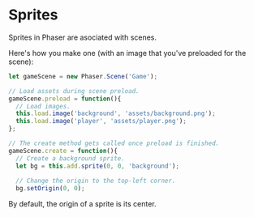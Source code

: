 # Sprites

Sprites in Phaser are asociated with scenes.

Here's how you make one (with an image that you've preloaded for the scene):

```javascript
let gameScene = new Phaser.Scene('Game');

// Load assets during scene preload.
gameScene.preload = function(){
  // Load images.
  this.load.image('background', 'assets/background.png');
  this.load.image('player', 'assets/player.png');
};

// The create method gets called once preload is finished.
gameScene.create = function(){
  // Create a background sprite.
  let bg = this.add.sprite(0, 0, 'background');
  
  // Change the origin to the top-left corner.
  bg.setOrigin(0, 0);
```

By default, the origin of a sprite is its center. 


<!--
0---|--10|----|--20|----|--30|----|--40|----|--50|----|--60|----|--70|----|--80|
-->
